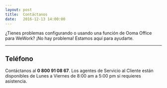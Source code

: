 ```yaml
---
layout: post
title:  Contáctanos
date:   2016-12-13 14:00:00
---
```


¿Tienes problemas configurando o usando una función de Ooma Office para WeWork? ¡No hay problema! Estamos aquí para ayudarte.

* * *

## Teléfono

Contáctanos al **0 800 91 08 67**. Los agentes de Servicio al Cliente están disponibles de Lunes a Viernes de 8:00 am a 5:00 pm si requieres asistencia.